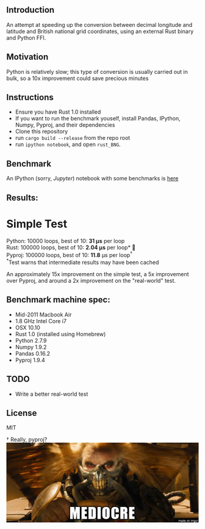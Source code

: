## Introduction

An attempt at speeding up the conversion between decimal longitude and latitude and British national grid coordinates, using an external Rust binary and Python FFI.

## Motivation

Python is relatively slow; this type of conversion is usually carried out in bulk, so a 10x improvement could save precious minutes

## Instructions

- Ensure you have Rust 1.0 installed
- If you want to run the benchmark youself, install Pandas, IPython, Numpy, Pyproj, and their dependencies
- Clone this repository
- run `cargo build --release` from the repo root
- run `ipython notebook`, and open `rust_BNG`.

## Benchmark
An IPython (sorry, *Jupyter*) notebook with some benchmarks is [here](rust_BNG.ipynb)

## Results:

# Simple Test
Python: 10000 loops, best of 10: **31 µs** per loop  
Rust: 100000 loops, best of 10: **2.04 µs** per loop* 💅  
Pyproj: 100000 loops, best of 10: **11.8** µs per loop<sup>†</sup>  
<sup>*</sup>Test warns that intermediate results may have been cached  

An approximately 15x improvement on the simple test, a 5x improvement over Pyproj, and around a 2x improvement on the "real-world" test.

## Benchmark machine spec:

- Mid-2011 Macbook Air
- 1.8 GHz Intel Core i7
- OSX 10.10
- Rust 1.0 (installed using Homebrew)
- Python 2.7.9
- Numpy 1.9.2
- Pandas 0.16.2
- Pyproj 1.9.4

## TODO

- Write a better real-world test

## License
MIT

† Really, pyproj?  
[![mediocre](mediocre.png)]( "MEDIOCRE")
